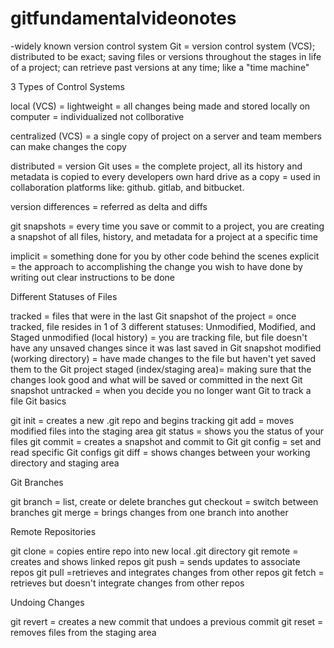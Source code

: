 # gitfundamentalvideonotes
-widely known version control system
Git = version control system (VCS); distributed to be exact; saving files or versions throughout the stages in life of a project; can retrieve past versions at any time; like a "time machine"

3 Types of Control Systems

local (VCS) = lightweight
            = all changes being made and stored locally on computer
            = individualized not collborative

centralized (VCS) = a single copy of project on a server and team members can make changes the copy

distributed = version Git uses
            = the complete project, all its history and metadata is copied to every developers own hard drive as a copy
            = used in collaboration platforms like: github. gitlab, and bitbucket.

version differences = referred as delta and diffs

git snapshots = every time you save or commit to a project, you are creating a snapshot of all files, history, and metadata for a project at a specific time

implicit = something done for you by other code behind the scenes
explicit = the approach to accomplishing the change you wish to have done by writing out clear instructions to be done

Different Statuses of Files

tracked = files that were in the last Git snapshot of the project
        = once tracked, file resides in 1 of 3 different statuses: Unmodified, Modified, and Staged 
  unmodified (local history) = you are tracking file, but file doesn't have any unsaved changes since it was last saved 
    in Git snapshot
  modified (working directory) = have made changes to the file but haven't yet saved them to the Git project
  staged (index/staging area)= making sure that the changes look good and what will be saved or committed in the next 
  Git snapshot
  untracked = when you decide you no longer want Git to track a file
Git basics

git init = creates a new .git repo and begins tracking
git add = moves modified files into the staging area
git status = shows you the status of your files
git commit = creates a snapshot and commit to Git
git config = set and read specific Git configs
git diff = shows changes between your working directory and staging area

Git Branches

git branch = list, create or delete branches
gut checkout = switch between branches
git merge = brings changes from one branch into another

Remote Repositories

git clone = copies entire repo into new local .git directory
git remote = creates and shows linked repos
git push = sends updates to associate repos
git pull =retrieves and integrates changes from other repos
git fetch = retrieves but doesn't integrate changes from other repos

Undoing Changes

git revert = creates a new commit that undoes a previous commit
git reset = removes files from the staging area
